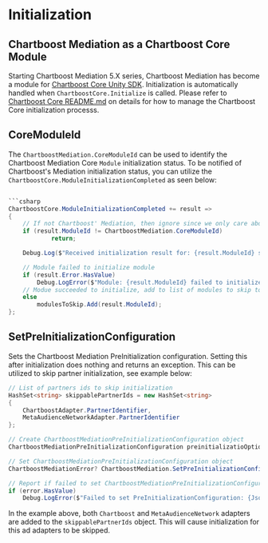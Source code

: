 # Initialization

## Chartboost Mediation as a Chartboost Core Module

Starting Chartboost Mediation 5.X series, Chartboost Mediation has become a module for [Chartboost Core Unity SDK](https://github.com/ChartBoost/chartboost-core-unity-sdk). Initialization is automatically handled when `ChartboostCore.Initialize` is called. Please refer to [Chartboost Core README.md](https://github.com/ChartBoost/chartboost-core-unity-sdk) on details for how to manage the Chartboost Core initialization processs.

## CoreModuleId

The `ChartboostMediation.CoreModuleId` can be used to identify the Chartboost Mediation Core `Module` initialization status. To be notified of Chartboost's Mediation initialization status, you can utilize the `ChartboostCore.ModuleInitializationCompleted` as seen below:

```csharp

```csharp
ChartboostCore.ModuleInitializationCompleted += result =>
{
    // If not Chartboost' Mediation, then ignore since we only care about CBMediation in this case.
    if (result.ModuleId != ChartboostMediation.CoreModuleId)
            return;

    Debug.Log($"Received initialization result for: {result.ModuleId} start:{result.Start}, end:{result.End} with duration: {result.Duration}");

    // Module failed to initialize module
    if (result.Error.HasValue) 
        Debug.LogError($"Module: {result.ModuleId} failed to initialize with error: {JsonTools.SerializeObject(result.Error.Value)}");
    // Modue succeeded to initialize, add to list of modules to skip to pass on the next ChartboostCore.Initialize call.
    else
        modulesToSkip.Add(result.ModuleId);
};
```

## SetPreInitializationConfiguration

Sets the Chartboost Mediation PreInitialization configuration. Setting this after initialization does nothing and returns an exception. This can be utilized to skip partner initialization, see example below:

```csharp
// List of partners ids to skip initialization
HashSet<string> skippablePartnerIds = new HashSet<string>
{
    ChartboostAdapter.PartnerIdentifier,
    MetaAudienceNetworkAdapter.PartnerIdentifier
};

// Create ChartboostMediationPreInitializationConfiguration object
ChartboostMediationPreInitializationConfiguration preinitializatioOptions = new ChartboostMediationPreInitializationConfiguration(skippablePartnerIds);

// Set ChartboostMediationPreInitializationConfiguration object
ChartboostMediationError? ChartboostMediation.SetPreInitializationConfiguration(preinitializatioOptions);

// Report if failed to set ChartboostMediationPreInitializationConfiguration object
if (error.HasValue) 
    Debug.LogError($"Failed to set PreInitializationConfiguration: {JsonTools.SerializeObject(error.Value)}");
```

In the example above, both `Chartboost` and `MetaAudienceNetwork` adapters are added to the `skippablePartnerIds` object. This will cause initialization for this ad adapters to be skipped. 